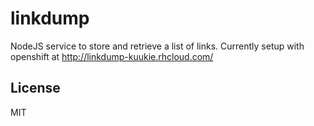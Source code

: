 linkdump
========

NodeJS service to store and retrieve a list of links.
Currently setup with openshift at http://linkdump-kuukie.rhcloud.com/

License
-------

MIT